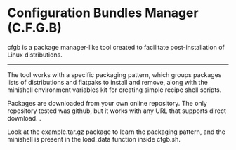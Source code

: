 # Configuration Bundles Manager (C.F.G.B)
cfgb is a package manager-like tool created to facilitate post-installation of Linux distributions.
***
The tool works with a specific packaging pattern, which groups packages lists of distributions and flatpaks to install and remove, along with the minishell environment variables kit for creating simple recipe shell scripts.

Packages are downloaded from your own online repository. The only repository tested was github, but it works with any URL that supports direct download. . 

Look at the example.tar.gz package to learn the packaging pattern, and the minishell is present in the load_data function inside cfgb.sh.
